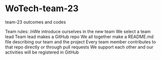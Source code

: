 # WoTech-team-23
team-23 outcomes and codes

Team rules:
/nWe introduce ourselves in the new team
We select a team lead
Team lead makes a GitHub repo
We all together make a README.md file describing our team and the project
Every team member contributes to that repo directly or through pull requests
We support each other and our activities will be registered in GitHub
